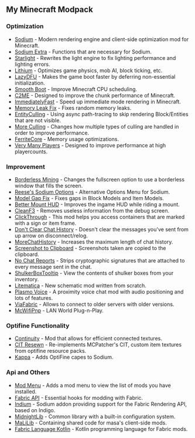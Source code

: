 ## My Minecraft Modpack 
### Optimization
-  	[Sodium](https://modrinth.com/mod/sodium) - Modern rendering engine and client-side optimization mod for Minecraft.
-  	[Sodium Extra](https://modrinth.com/mod/sodium-extra) - Functions that are necessary for Sodium.
-  	[Starlight](https://modrinth.com/mod/starlight) - Rewrites the light engine to fix lighting performance and lighting errors.
-  	[Lithium](https://modrinth.com/mod/lithium) - Optimizes game physics, mob AI, block ticking, etc.
-  	[LazyDFU](https://modrinth.com/mod/lazydfu) - Makes the game boot faster by deferring non-essential initialization.
-  	[Smooth Boot](https://modrinth.com/mod/smoothboot-fabric) - Improve Minecraft CPU scheduling.
-   [C2ME](https://modrinth.com/mod/c2me-fabric) - Designed to improve the chunk performance of Minecraft.
-   [ImmediatelyFast](https://modrinth.com/mod/immediatelyfast) - Speed up immediate mode rendering in Minecraft.
-   [Memory Leak Fix](https://modrinth.com/mod/memoryleakfix) - Fixes random memory leaks.
-  	[EntityCulling](https://modrinth.com/mod/entityculling) - Using async path-tracing to skip rendering Block/Entities that are not visible.
-   [More Culling](https://modrinth.com/mod/moreculling) - Changes how multiple types of culling are handled in order to improve performance.
-   [FerriteCore](https://modrinth.com/mod/ferrite-core) - Memory usage optimizations.
-   [Very Many Players](https://modrinth.com/mod/vmp-fabric) - Designed to improve performance at high playercounts.
### Improvement
-  	[Borderless Mining](https://modrinth.com/mod/borderless-mining) - Changes the fullscreen option to use a borderless window that fills the screen.
-  	[Reese's Sodium Options](https://modrinth.com/mod/reeses-sodium-options) - Alternative Options Menu for Sodium.
-  	[Model Gap Fix](https://modrinth.com/mod/modelfix) - Fixes gaps in Block Models and Item Models.
-   [Better Mount HUD](https://modrinth.com/mod/better-mount-hud) - Improves the ingame HUD while riding a mount.
-  	[CleanF3](https://modrinth.com/mod/clean-f3) - Removes useless information from the debug screen.
-  	[ClickThrough](https://modrinth.com/mod/clickthrough) - This mod helps you access containers that are marked with a sign or item frame. 
-  	[Don't Clear Chat History](https://modrinth.com/mod/dcch) - Doesn't clear the messages you've sent from up arrow on disconnect/relog.
-  	[MoreChatHistory](https://modrinth.com/mod/morechathistory) - Increases the maximum length of chat history.
-  	[Screenshot to Clipboard](https://modrinth.com/mod/screenshot-to-clipboard) - Screenshots taken are copied to the clipboard.
-  	[No Chat Reports](https://modrinth.com/mod/no-chat-reports) - Strips cryptographic signatures that are attached to every message sent in the chat.
-   [ShulkerBoxTooltip](https://modrinth.com/mod/shulkerboxtooltip) - View the contents of shulker boxes from your inventory.
-   [Litematica](https://www.curseforge.com/minecraft/mc-mods/litematica) - New schematic mod written from scratch.
-   [Plasmo Voice](https://modrinth.com/plugin/plasmo-voice) - A proximity voice chat mod with audio positioning and lots of features.
-   [ViaFabric](https://modrinth.com/mod/viafabric) - Allows to connect to older servers with older versions.
-   [McWifiPnp](https://modrinth.com/mod/mcwifipnp) - LAN World Plug-n-Play.
### Optifine Functionality
-  	[Continuity](https://modrinth.com/mod/continuity) - Mod that allows for efficient connected textures.
-  	[CIT Resewn](https://modrinth.com/mod/cit-resewn) - Re-implements MCPatcher's CIT, custom item textures from optifine resource packs.
-  	[Kappa](https://modrinth.com/mod/kappa) - Adds OptiFine capes to Sodium.
### Api and Others
-  	[Mod Menu](https://modrinth.com/mod/modmenu) - Adds a mod menu to view the list of mods you have installed.
-  	[Fabric API](https://modrinth.com/mod/fabric-api) - Essential hooks for modding with Fabric.
-  	[Indium](https://modrinth.com/mod/indium) - Sodium addon providing support for the Fabric Rendering API, based on Indigo.
-  	[MidnightLib](https://modrinth.com/mod/midnightlib) - Common library with a built-in configuration system.
-   [MaLiLib](https://www.curseforge.com/minecraft/mc-mods/malilib) - Containing shared code for masa's client-side mods.
-   [Fabric Language Kotlin](https://modrinth.com/mod/fabric-language-kotlin/version/1.9.5+kotlin.1.8.22) - Kotlin programming language for Fabric mods.

